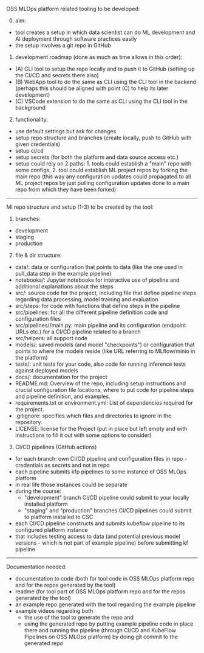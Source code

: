 OSS MLOps platform related tooling to be developed:  

0) aim:
- tool creates a setup in which data scientist can do ML development and AI deployment through software practices easily
- the setup involves a git repo in GitHub

1) development roadmap (done as much as time allows in this order):
- (A) CLI tool to setup the repo locally and to push it to GitHub (setting up the CI/CD and secrets there also)
- (B) WebApp tool to do the same as CLI using the CLI tool in the backend (perhaps this should be aligned with point (C) to help its later development)
- (C) VSCode extension to do the same as CLI using the CLI tool in the background

2) functionality:
- use default settings but ask for changes
- setup repo structure and branches (create locally, push to GitHub with given credentials)
- setup ci/cd
- setup secrets (for both the platform and data source access etc.)
- setup could rely on 2 paths: 1. tools could establish a "main" repo with some configs, 2. tool could establish ML project repos by forking the main repo (this way any configuration updates could propagated to all ML project repos by just pulling configuration updates done to a main repo from which they have been forked)

------

Ml repo structure and setup (1-3) to be created by the tool:

1) branches:
- development
- staging
- production

2) file & dir structure:
- data/: data or configuration that points to data (like the one used in pull_data step in the example pipeline)
- notebooks/: Jupyter notebooks for interactive use of pipeline and additional explanations about the steps
- src/: source code for the project, including file that define pipeline steps regarding data processing, model training and evaluation
- src/steps: for code with functions that define steps in the pipeline
- src/pipelines: for all the different pipeline definition code and configuration files
- src/pipelines/<branch name>/main.py: main pipeline and its configuration (endpoint URLs etc.) for a CI/CD pipeline related to a branch
- src/helpers: all support code
- models/: saved models (and model "checkpoints") or configuration that points to where the models reside (like URL referring to MLflow/minio in the platform)
- tests/: unit tests for your code, also code for running inference tests against deployed models
- docs/: documentation for the project
- README.md: Overview of the repo, including setup instructions and crucial configuration file locations, where to put code for pipeline steps and pipeline definition, and examples.
- requirements.txt or environment.yml: List of dependencies required for the project.
- .gitignore: specifies which files and directories to ignore in the repository.
- LICENSE: license for the Project (put in place but left empty and with instructions to fill it out with some options to consider)

3) CI/CD pipelines (GitHub actions)
- for each branch: own CI/CD pipeline and configuration files in repo - credentials as secrets and not in repo
- each pipeline submits kfp pipelines to some instance of OSS MLOps platform
- in real life those instances could be separate
- during the course:
  - "development" branch CI/CD pipeline could submit to your locally installed platform
  - "staging" and "production" branches CI/CD pipelines could submit to platform installed to CSC
- each CI/CD pipeline constructs and submits kubeflow pipeline to its configured platform instance
- that includes testing access to data (and potential previous model versions - which is not part of example pipeline) before submitting kf pipeline

-----

Documentation needed:
- documentation to code (both for tool code in OSS MLOps platform repo and for the repos generated by the tool)
- readme (for tool part of OSS MLOps platform repo and for the repos generated by the tool)
- an example repo generated with the tool regarding the example pipeline
- example videos regarding both
  - the use of the tool to generate the repo and
  - using the generated repo by putting example pipeline code in place there and running the pipeline (through CI/CD and KubeFlow Pipelines on OSS MLOps platform) by doing git commit to the generated repo

